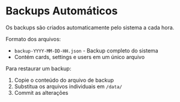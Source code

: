 # Backups Automáticos

Os backups são criados automaticamente pelo sistema a cada hora.

Formato dos arquivos:
- `backup-YYYY-MM-DD-HH.json` - Backup completo do sistema
- Contém cards, settings e users em um único arquivo

Para restaurar um backup:
1. Copie o conteúdo do arquivo de backup
2. Substitua os arquivos individuais em `/data/`
3. Commit as alterações